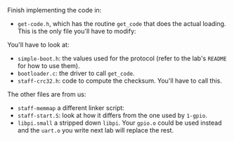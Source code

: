 Finish implementing the code in:
   - `get-code.h`, which has the routine `get_code` that does the actual loading.
     This is the only file you'll have to modify:

You'll have to look at:
   - `simple-boot.h`: the values used for the protocol (refer to the lab's `README` for
      how to use them). 
   - `bootloader.c`: the driver to call `get_code`.
   - `staff-crc32.h`: code to compute the checksum.  You'll have to call this.

The other files are from us:
   - `staff-memmap` a different linker script: 
   - `staff-start.S`:  look at how it differs from the one used by `1-gpio`.
   - `libpi.small` a stripped down `libpi`.   Your `gpio.o` could be used instead
     and the `uart.o` you write next lab will replace the rest.
